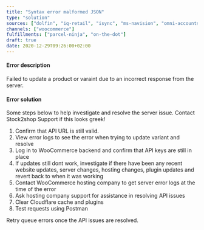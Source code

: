 ```yaml
---
title: "Syntax error malformed JSON"
type: "solution"
sources: ["dolfin", "iq-retail", "isync", "ms-navision", "omni-accounts", "pastel-partner", "sage-50cloud-pastel-xpress", "sage-200-evolution", "sage-300cloud", "sage-business-cloud-financials", "sage-evolution", "sage-one", "sage-pastel-evolution", "sap", "syspro" ]
channels: ["woocommerce"]
fulfillments: ["parcel-ninja", "on-the-dot"]
draft: true
date: 2020-12-29T09:26:00+02:00
---
```

<!-- update_variant -->
#### Error description
Failed to update a product or varaint due to an incorrect response from the server.

#### Error solution
Some steps below to help investigate and resolve the server issue. Contact Stock2shop Support if this looks greek!

1. Confirm that API URL is still valid.
2. View error logs to see the error when trying to update variant and resolve
3. Log in to WooCommerce backend and confirm that API keys are still in place
4. If updates still dont work,  investigate if there have been any recent website updates, server changes, hosting changes, plugin updates and revert back to when it was working
5. Contact WooCommerce hosting company to get server error logs at the time of the error
6. Ask hosting company support for assistance in resolving API issues
7. Clear Cloudflare cache and plugins
8. Test requests using Postman

Retry queue errors once the API issues are resolved.